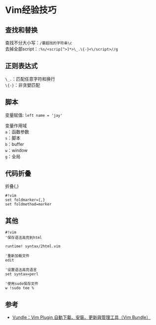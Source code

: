 # Vim经验技巧

## 查找和替换
查找不分大小写：`/要超找的字符串\c`  
去掉全部script：`:%s/<scrip[^>]*>\_.\{-}<\/script>//g`  

## 正则表达式
`\_.`：匹配任意字符和换行  
`\{-}`：非贪婪匹配  

## 脚本
变量赋值: `left name = 'jay'`  

变量作用域  
`a`：函数参数  
`s`：脚本  
`b`：buffer  
`w`：window  
`g`：全局  

## 代码折叠
折叠{,}
```
#!vim
set foldmarker={,}
set foldmethod=marker
```

## 其他
```
#!vim
'保存语法高亮到html

runtime! syntax/2html.vim

'重新加载文件
edit 

'设置语法高亮语言
set syntax=perl

'使用sudo保存文件
w !sudo tee %
```

## 参考
* [Vundle：Vim Plugin 自動下載、安裝、更新與管理工具（Vim Bundle）](http://blogger.gtwang.org/2014/04/vundle-vim-bundle-plugin-manager.html)